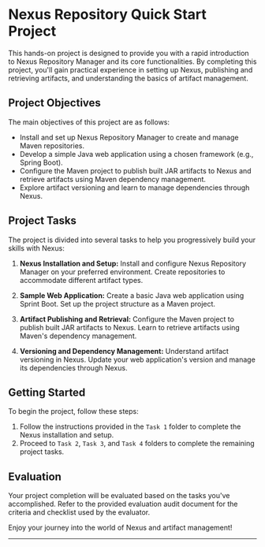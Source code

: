 # Nexus Repository Quick Start Project

This hands-on project is designed to provide you with a rapid introduction to Nexus Repository Manager and its core functionalities. By completing this project, you'll gain practical experience in setting up Nexus, publishing and retrieving artifacts, and understanding the basics of artifact management.

## Project Objectives

The main objectives of this project are as follows:

- Install and set up Nexus Repository Manager to create and manage Maven repositories.
- Develop a simple Java web application using a chosen framework (e.g., Spring Boot).
- Configure the Maven project to publish built JAR artifacts to Nexus and retrieve artifacts using Maven dependency management.
- Explore artifact versioning and learn to manage dependencies through Nexus.

## Project Tasks

The project is divided into several tasks to help you progressively build your skills with Nexus:

1. **Nexus Installation and Setup:** Install and configure Nexus Repository Manager on your preferred environment. Create repositories to accommodate different artifact types.

2. **Sample Web Application:** Create a basic Java web application using Sprint Boot. Set up the project structure as a Maven project.

3. **Artifact Publishing and Retrieval:** Configure the Maven project to publish built JAR artifacts to Nexus. Learn to retrieve artifacts using Maven's dependency management.

4. **Versioning and Dependency Management:** Understand artifact versioning in Nexus. Update your web application's version and manage its dependencies through Nexus.

## Getting Started

To begin the project, follow these steps:

1. Follow the instructions provided in the `Task 1` folder to complete the Nexus installation and setup.
2. Proceed to `Task 2`, `Task 3`, and `Task 4` folders to complete the remaining project tasks.

## Evaluation

Your project completion will be evaluated based on the tasks you've accomplished. Refer to the provided evaluation audit document for the criteria and checklist used by the evaluator.

Enjoy your journey into the world of Nexus and artifact management!

---
